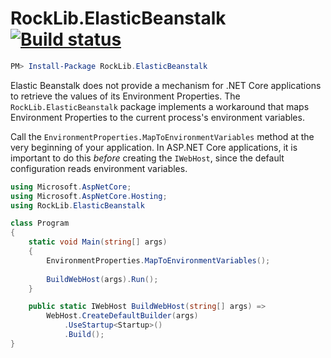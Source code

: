 # RockLib.ElasticBeanstalk [![Build status](https://ci.appveyor.com/api/projects/status/8cx54p9g01xmow6a?svg=true)](https://ci.appveyor.com/project/RockLib/rocklib-elasticbeanstalk)

```powershell
PM> Install-Package RockLib.ElasticBeanstalk
```

Elastic Beanstalk does not provide a mechanism for .NET Core applications to retrieve the values of its Environment Properties. The `RockLib.ElasticBeanstalk` package implements a workaround that maps Environment Properties to the current process's environment variables.

Call the `EnvironmentProperties.MapToEnvironmentVariables` method at the very beginning of your application. In ASP.NET Core applications, it is important to do this *before* creating the `IWebHost`, since the default configuration reads environment variables.

```c#
using Microsoft.AspNetCore;
using Microsoft.AspNetCore.Hosting;
using RockLib.ElasticBeanstalk

class Program
{
    static void Main(string[] args)
    {
        EnvironmentProperties.MapToEnvironmentVariables();
        
        BuildWebHost(args).Run();
    }

    public static IWebHost BuildWebHost(string[] args) =>
        WebHost.CreateDefaultBuilder(args)
            .UseStartup<Startup>()
            .Build();
}
```
